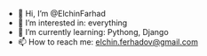 - 👋 Hi, I’m @ElchinFarhad
- 👀 I’m interested in: everything
- 🌱 I’m currently learning: Pythong, Django
- 📫 How to reach me: elchin.ferhadov@gmail.com

<!---
ElchinFarhad/ElchinFarhad is a ✨ special ✨ repository because its `README.md` (this file) appears on your GitHub profile.
You can click the Preview link to take a look at your changes.
--->
